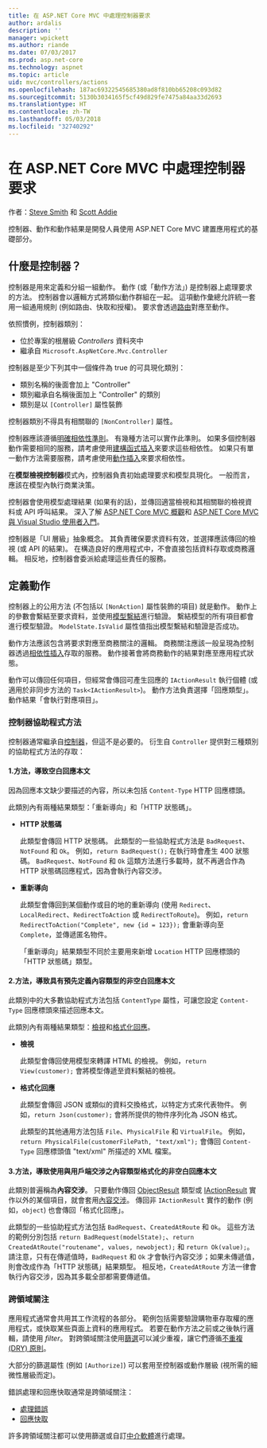 ```yaml
---
title: 在 ASP.NET Core MVC 中處理控制器要求
author: ardalis
description: ''
manager: wpickett
ms.author: riande
ms.date: 07/03/2017
ms.prod: asp.net-core
ms.technology: aspnet
ms.topic: article
uid: mvc/controllers/actions
ms.openlocfilehash: 187ac69322545685380ad8f810bb65208c093d82
ms.sourcegitcommit: 5130b3034165f5cf49d829fe7475a84aa33d2693
ms.translationtype: HT
ms.contentlocale: zh-TW
ms.lasthandoff: 05/03/2018
ms.locfileid: "32740292"
---
```

# <a name="handle-requests-with-controllers-in-aspnet-core-mvc"></a>在 ASP.NET Core MVC 中處理控制器要求

作者：[Steve Smith](https://ardalis.com/) 和 [Scott Addie](https://github.com/scottaddie)

控制器、動作和動作結果是開發人員使用 ASP.NET Core MVC 建置應用程式的基礎部分。

## <a name="what-is-a-controller"></a>什麼是控制器？

控制器是用來定義和分組一組動作。 動作 (或「動作方法」) 是控制器上處理要求的方法。 控制器會以邏輯方式將類似動作群組在一起。 這項動作彙總允許統一套用一組通用規則 (例如路由、快取和授權)。 要求會透過[路由](xref:mvc/controllers/routing)對應至動作。

依照慣例，控制器類別：
* 位於專案的根層級 *Controllers* 資料夾中
* 繼承自 `Microsoft.AspNetCore.Mvc.Controller`

控制器是至少下列其中一個條件為 true 的可具現化類別：
* 類別名稱的後面會加上 "Controller"
* 類別繼承自名稱後面加上 "Controller" 的類別
* 類別是以 `[Controller]` 屬性裝飾

控制器類別不得具有相關聯的 `[NonController]` 屬性。

控制器應該遵循[明確相依性準則](http://deviq.com/explicit-dependencies-principle/)。 有幾種方法可以實作此準則。 如果多個控制器動作需要相同的服務，請考慮使用[建構函式插入](xref:mvc/controllers/dependency-injection#constructor-injection)來要求這些相依性。 如果只有單一動作方法需要服務，請考慮使用[動作插入](xref:mvc/controllers/dependency-injection#action-injection-with-fromservices)來要求相依性。

在**模型檢視控制器**模式內，控制器負責初始處理要求和模型具現化。 一般而言，應該在模型內執行商業決策。

控制器會使用模型處理結果 (如果有的話)，並傳回適當檢視和其相關聯的檢視資料或 API 呼叫結果。 深入了解 [ASP.NET Core MVC 概觀](xref:mvc/overview)和 [ASP.NET Core MVC 與 Visual Studio 使用者入門](xref:tutorials/first-mvc-app/start-mvc)。

控制器是「UI 層級」抽象概念。 其負責確保要求資料有效，並選擇應該傳回的檢視 (或 API 的結果)。 在構造良好的應用程式中，不會直接包括資料存取或商務邏輯。 相反地，控制器會委派給處理這些責任的服務。

## <a name="defining-actions"></a>定義動作

控制器上的公用方法 (不包括以 `[NonAction]` 屬性裝飾的項目) 就是動作。 動作上的參數會繫結至要求資料，並使用[模型繫結](xref:mvc/models/model-binding)進行驗證。 繫結模型的所有項目都會進行模型驗證。 `ModelState.IsValid` 屬性值指出模型繫結和驗證是否成功。

動作方法應該包含將要求對應至商務關注的邏輯。 商務關注應該一般呈現為控制器透過[相依性插入](xref:mvc/controllers/dependency-injection)存取的服務。 動作接著會將商務動作的結果對應至應用程式狀態。

動作可以傳回任何項目，但經常會傳回可產生回應的 `IActionResult` 執行個體 (或適用於非同步方法的 `Task<IActionResult>`)。 動作方法負責選擇「回應類型」。 動作結果「會執行對應項目」。

### <a name="controller-helper-methods"></a>控制器協助程式方法

控制器通常繼承自[控制器](/dotnet/api/microsoft.aspnetcore.mvc.controller)，但這不是必要的。 衍生自 `Controller` 提供對三種類別的協助程式方法的存取：

#### <a name="1-methods-resulting-in-an-empty-response-body"></a>1.方法，導致空白回應本文

因為回應本文缺少要描述的內容，所以未包括 `Content-Type` HTTP 回應標頭。

此類別內有兩種結果類型：「重新導向」和「HTTP 狀態碼」。

* **HTTP 狀態碼**

    此類型會傳回 HTTP 狀態碼。 此類型的一些協助程式方法是 `BadRequest`、`NotFound` 和 `Ok`。 例如，`return BadRequest();` 在執行時會產生 400 狀態碼。 `BadRequest`、`NotFound` 和 `Ok` 這類方法進行多載時，就不再適合作為 HTTP 狀態碼回應程式，因為會執行內容交涉。

* **重新導向**

    此類型會傳回到某個動作或目的地的重新導向 (使用 `Redirect`、`LocalRedirect`、`RedirectToAction` 或 `RedirectToRoute`)。 例如，`return RedirectToAction("Complete", new {id = 123});` 會重新導向至 `Complete`，並傳遞匿名物件。

    「重新導向」結果類型不同於主要用來新增 `Location` HTTP 回應標頭的「HTTP 狀態碼」類型。

#### <a name="2-methods-resulting-in-a-non-empty-response-body-with-a-predefined-content-type"></a>2.方法，導致具有預先定義內容類型的非空白回應本文

此類別中的大多數協助程式方法包括 `ContentType` 屬性，可讓您設定 `Content-Type` 回應標頭來描述回應本文。

此類別內有兩種結果類型：[檢視](xref:mvc/views/overview)和[格式化回應](xref:web-api/advanced/formatting)。

* **檢視**

    此類型會傳回使用模型來轉譯 HTML 的檢視。 例如，`return View(customer);` 會將模型傳遞至資料繫結的檢視。

* **格式化回應**

    此類型會傳回 JSON 或類似的資料交換格式，以特定方式來代表物件。 例如，`return Json(customer);` 會將所提供的物件序列化為 JSON 格式。
    
    此類型的其他通用方法包括 `File`、`PhysicalFile` 和 `VirtualFile`。 例如，`return PhysicalFile(customerFilePath, "text/xml");` 會傳回 `Content-Type` 回應標頭值 "text/xml" 所描述的 XML 檔案。

#### <a name="3-methods-resulting-in-a-non-empty-response-body-formatted-in-a-content-type-negotiated-with-the-client"></a>3.方法，導致使用與用戶端交涉之內容類型格式化的非空白回應本文

此類別普遍稱為**內容交涉**。 只要動作傳回 [ObjectResult](/dotnet/api/microsoft.aspnetcore.mvc.objectresult) 類型或 [IActionResult](/dotnet/api/microsoft.aspnetcore.mvc.iactionresult) 實作以外的某個項目，就會套用[內容交涉](xref:web-api/advanced/formatting#content-negotiation)。 傳回非 `IActionResult` 實作的動作 (例如，`object`) 也會傳回「格式化回應」。

此類型的一些協助程式方法包括 `BadRequest`、`CreatedAtRoute` 和 `Ok`。 這些方法的範例分別包括 `return BadRequest(modelState);`、`return CreatedAtRoute("routename", values, newobject);` 和 `return Ok(value);`。 請注意，只有在傳遞值時，`BadRequest` 和 `Ok` 才會執行內容交涉；如果未傳遞值，則會改成作為「HTTP 狀態碼」結果類型。 相反地，`CreatedAtRoute` 方法一律會執行內容交涉，因為其多載全部都需要傳遞值。

### <a name="cross-cutting-concerns"></a>跨領域關注

應用程式通常會共用其工作流程的各部分。 範例包括需要驗證購物車存取權的應用程式，或快取某些頁面上資料的應用程式。 若要在動作方法之前或之後執行邏輯，請使用 *filter*。 對跨領域關注使用[篩選](xref:mvc/controllers/filters)可以減少重複，讓它們遵循[不重複 (DRY) 原則](http://deviq.com/don-t-repeat-yourself/)。

大部分的篩選屬性 (例如 `[Authorize]`) 可以套用至控制器或動作層級 (視所需的細微性層級而定)。

錯誤處理和回應快取通常是跨領域關注：
   * [處理錯誤](xref:mvc/controllers/filters#exception-filters)
   * [回應快取](xref:performance/caching/response)

許多跨領域關注都可以使用篩選或自訂[中介軟體](xref:fundamentals/middleware/index)進行處理。
